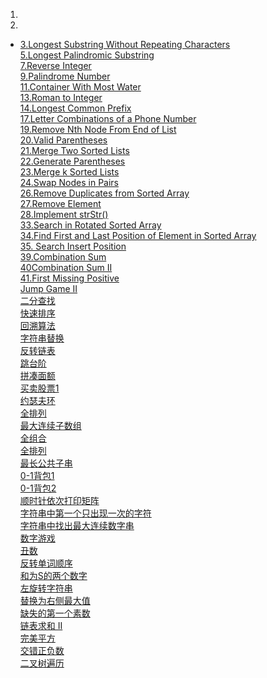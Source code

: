 1. 
2.
+ [3.Longest Substring Without Repeating Characters](https://github.com/kangdengfei/LeetCode/blob/master/src/main/java/LeetCode1_100/Longest_Substring_Without_Repeating_Characters_3.java)<br>
[5.Longest Palindromic Substring](https://github.com/kangdengfei/LeetCode/blob/master/src/main/java/LeetCode1_100/Longest_Palindromic_Substring_5.java)<br>
[7.Reverse Integer ](https://github.com/kangdengfei/LeetCode/blob/master/src/main/java/LeetCode1_100/Reverse_Integer_7.java)<br>
[9.Palindrome Number](https://github.com/kangdengfei/LeetCode/blob/master/src/main/java/LeetCode1_100/Palindrome_Number_9.java)<br>
[11.Container With Most Water](https://github.com/kangdengfei/LeetCode/blob/master/src/main/java/LeetCode1_100/Container_With_Most_Water_11.java)<br>
[13.Roman to Integer](https://github.com/kangdengfei/LeetCode/blob/master/src/main/java/LeetCode1_100/Roman_to_Integer_13.java)<br>
[14.Longest Common Prefix ](https://github.com/kangdengfei/LeetCode/blob/master/src/main/java/LeetCode1_100/Longest_Common_Prefix_14.java)<br>
[17.Letter Combinations of a Phone Number](https://github.com/kangdengfei/LeetCode/blob/master/src/main/java/LeetCode1_100/Letter_Combinations_of_a_Phone_Number_17.java)<br>
[19.Remove Nth Node From End of List  ](https://github.com/kangdengfei/LeetCode/blob/master/src/main/java/LeetCode1_100/Remove_Nth_Node_From_End_of_List_19.java)<br>
[20.Valid Parentheses ](https://github.com/kangdengfei/LeetCode/blob/master/src/main/java/LeetCode1_100/Valid_Parentheses_20.java)<br>
[21.Merge Two Sorted Lists ](https://github.com/kangdengfei/LeetCode/blob/master/src/main/java/LeetCode1_100/Merge_Two_Sorted_Lists_21.java)<br>
[22.Generate Parentheses](https://github.com/kangdengfei/LeetCode/blob/master/src/main/java/LeetCode1_100/Generate_Parentheses_22.java)<br>
[23.Merge k Sorted Lists ](https://github.com/kangdengfei/LeetCode/blob/master/src/main/java/LeetCode1_100/Merge_k_Sorted_Lists_23.java)<br>
[24.Swap Nodes in Pairs ](https://github.com/kangdengfei/LeetCode/blob/master/src/main/java/LeetCode1_100/Swap_Nodes_in_Pairs_24.java)<br>
[26.Remove Duplicates from Sorted Array](https://github.com/kangdengfei/LeetCode/blob/master/src/main/java/LeetCode1_100/Remove_Duplicates_from_Sorted_Array_26.java)<br>
[27.Remove Element](https://github.com/kangdengfei/LeetCode/blob/master/src/main/java/LeetCode1_100/Remove_Element_27.java)<br>
[28.Implement strStr()](https://github.com/kangdengfei/LeetCode/blob/master/src/main/java/LeetCode1_100/Implement_strStr_28.java)<br>
[33.Search in Rotated Sorted Array](https://github.com/kangdengfei/LeetCode/blob/master/src/main/java/LeetCode1_100/Search_in_Rotated_Sorted_Array_33.java)<br>
[34.Find First and Last Position of Element in Sorted Array](https://github.com/kangdengfei/LeetCode/blob/master/src/main/java/LeetCode1_100/Find_First_and_Last_Position_of_Element_in_Sorted_Array_34.java)<br>
[35. Search Insert Position](https://github.com/kangdengfei/LeetCode/blob/master/src/main/java/LeetCode1_100/Search_Insert_Position_35.java)<br>
[39.Combination Sum](https://github.com/kangdengfei/LeetCode/blob/master/src/main/java/LeetCode1_100/Combination_Sum_39.java)<br>
[40Combination Sum II ](https://github.com/kangdengfei/LeetCode/blob/master/src/main/java/LeetCode1_100/Combination_Sum_II_40.java)<br>
[41.First Missing Positive](https://github.com/kangdengfei/LeetCode/blob/master/src/main/java/LeetCode1_100/First_Missing_Positive_41.java)<br>
[Jump Game II  ](https://github.com/kangdengfei/LeetCode/blob/master/src/main/java/LeetCode1_100/Jump_Game_II_45.java)<br>
[二分查找](https://github.com/kangdengfei/Code/blob/master/src/main/java/BinarySearch.java)<br>
[快速排序](https://github.com/kangdengfei/Code/blob/master/src/main/java/QuickSort.java)<br>
[回溯算法](https://github.com/kangdengfei/Code/blob/master/src/main/java/Solution1.java)<br>
[字符串替换](https://github.com/kangdengfei/Code/blob/master/src/main/java/Solution3.java)<br>
[反转链表](https://github.com/kangdengfei/Code/blob/master/src/main/java/Solution4.java)<br>
[跳台阶](https://github.com/kangdengfei/Code/blob/master/src/main/java/Solution5.java)<br>
[拼凑面额](https://github.com/kangdengfei/Code/blob/master/src/main/java/Solution6.java)<br>
[买卖股票1](https://github.com/kangdengfei/Code/blob/master/src/main/java/Solution7.java)<br>
[约瑟夫环](https://github.com/kangdengfei/Code/blob/master/src/main/java/Solution8.java)<br>
[全排列](https://github.com/kangdengfei/Code/blob/master/src/main/java/Solution9.java)<br>
[最大连续子数组](https://github.com/kangdengfei/Code/blob/master/src/main/java/Solution10.java)<br>
[全组合](https://github.com/kangdengfei/Code/blob/master/src/main/java/Solution11.java)<br>
[全排列](https://github.com/kangdengfei/Code/blob/master/src/main/java/Solution12.java)<br>
[最长公共子串](https://github.com/kangdengfei/Code/blob/master/src/main/java/Solution13.java)<br>
[0-1背包1](https://github.com/kangdengfei/Code/blob/master/src/main/java/Solution14.java)<br>
[0-1背包2](https://github.com/kangdengfei/Code/blob/master/src/main/java/Solution15.java)<br>
[顺时针依次打印矩阵](https://github.com/kangdengfei/Code/blob/master/src/main/java/Solution17.java)<br>
[字符串中第一个只出现一次的字符](https://github.com/kangdengfei/Code/blob/master/src/main/java/Solution19.java)<br>
[字符串中找出最大连续数字串](https://github.com/kangdengfei/Code/blob/master/src/main/java/Solution20.java)<br>
[数字游戏](https://github.com/kangdengfei/Code/blob/master/src/main/java/Solution21.java)<br>
[丑数](https://github.com/kangdengfei/Code/blob/master/src/main/java/Solution22.java)<br>
[反转单词顺序](https://github.com/kangdengfei/Code/blob/master/src/main/java/Solution23.java)<br>
[和为S的两个数字](https://github.com/kangdengfei/Code/blob/master/src/main/java/Solution24.java)<br>
[左旋转字符串](https://github.com/kangdengfei/Code/blob/master/src/main/java/Solution25.java)<br>
[替换为右侧最大值](https://github.com/kangdengfei/Code/blob/master/src/main/java/Solution26.java)<br>
[缺失的第一个素数](https://github.com/kangdengfei/Code/blob/master/src/main/java/Solution27.java)<br>
[链表求和 II](https://github.com/kangdengfei/Code/blob/master/src/main/java/Solution28.java)<br>
[完美平方](https://github.com/kangdengfei/Code/blob/master/src/main/java/Solution29.java)<br>
[交错正负数](https://github.com/kangdengfei/Code/blob/master/src/main/java/Solution30.java)<br>
[二叉树遍历](https://github.com/kangdengfei/Code/blob/master/src/main/java/BinTreeTraverse.java)
